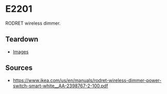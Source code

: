 # E2201
RODRET wireless dimmer.

## Teardown
* [Images](images)

## Sources
* https://www.ikea.com/us/en/manuals/rodret-wireless-dimmer-power-switch-smart-white__AA-2398767-2-100.pdf
